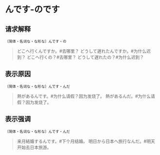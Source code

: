 # んです-のです

## 请求解释

`〔简体・名词な・な形な〕んです・の`

> どこへ行くんですか。#去哪里？
> どうして遅れたんですか。#为什么迟到？
> どこへ行くの？#去哪里？
> どうして遅れたの？#为什么迟到？

## 表示原因

`〔简体・名词な・な形な〕んです・んだ`

> 熱があるんです。#为什么请假？因为发烧了。
> 熱があるんだ。#为什么请假？因为发烧了。

## 表示强调

`〔简体・名词な・な形な〕んです・んだ`

> 来月結婚するんです。#下个月结婚。
> 明日から日本へ旅行なんだ。#明天开始去日本旅游。
